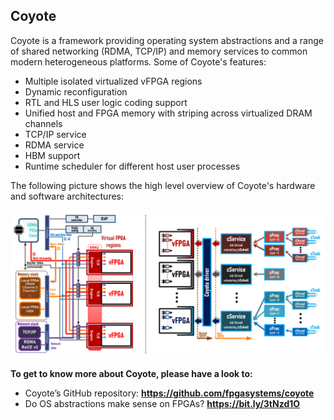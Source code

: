 ## Coyote

Coyote is a framework providing operating system abstractions and a range of shared networking (RDMA, TCP/IP) and memory services to common modern heterogeneous platforms. Some of Coyote's features:

* Multiple isolated virtualized vFPGA regions
* Dynamic reconfiguration
* RTL and HLS user logic coding support
* Unified host and FPGA memory with striping across virtualized DRAM channels
* TCP/IP service
* RDMA service
* HBM support
* Runtime scheduler for different host user processes

The following picture shows the high level overview of Coyote's hardware and software architectures:

![High level overview of Coyote's hardware (left) and software (right) architectures.](./coyote.png "High level overview of Coyote's hardware (left) and software (right) architectures.")

**To get to know more about Coyote, please have a look to:**

* Coyote’s GitHub repository: **https://github.com/fpgasystems/coyote**
* Do OS abstractions make sense on FPGAs? **https://bit.ly/3tNzd1O**

